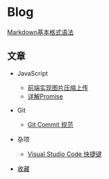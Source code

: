 # Blog


[Markdown基本格式语法](https://docs.github.com/cn/get-started/writing-on-github/getting-started-with-writing-and-formatting-on-github/basic-writing-and-formatting-syntax)

## 文章

- JavaScript
  - [前端实现图片压缩上传](https://github.com/jimdeng92/Blog/issues/4)
  - [详解Promise](https://github.com/jimdeng92/Blog/issues/5)
- Git
  - [Git Commit 规范](https://github.com/jimdeng92/Blog/issues/3)


- 杂项
  - [Visual Studio Code 快捷键](https://github.com/jimdeng92/Blog/issues/1)
- [收藏](https://github.com/jimdeng92/Blog/issues/2)
